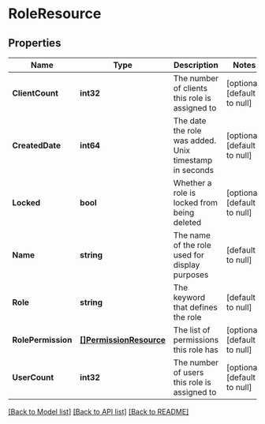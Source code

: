 # RoleResource

## Properties
Name | Type | Description | Notes
------------ | ------------- | ------------- | -------------
**ClientCount** | **int32** | The number of clients this role is assigned to | [optional] [default to null]
**CreatedDate** | **int64** | The date the role was added. Unix timestamp in seconds | [optional] [default to null]
**Locked** | **bool** | Whether a role is locked from being deleted | [optional] [default to null]
**Name** | **string** | The name of the role used for display purposes | [default to null]
**Role** | **string** | The keyword that defines the role | [default to null]
**RolePermission** | [**[]PermissionResource**](PermissionResource.md) | The list of permissions this role has | [optional] [default to null]
**UserCount** | **int32** | The number of users this role is assigned to | [optional] [default to null]

[[Back to Model list]](../README.md#documentation-for-models) [[Back to API list]](../README.md#documentation-for-api-endpoints) [[Back to README]](../README.md)


